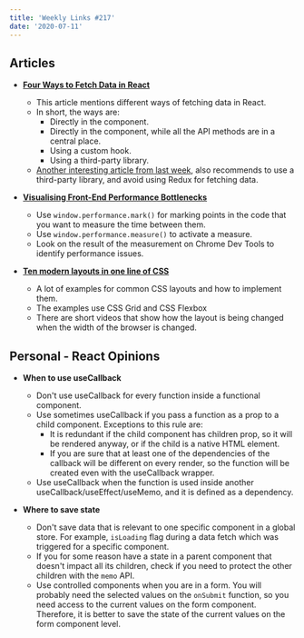 ```yaml
---
title: 'Weekly Links #217'
date: '2020-07-11'
---
```


## Articles

- **[Four Ways to Fetch Data in React](https://www.bitnative.com/2020/07/06/four-ways-to-fetch-data-in-react/)**

  - This article mentions different ways of fetching data in React.
  - In short, the ways are:
    - Directly in the component.
    - Directly in the component, while all the API methods are in a central place.
    - Using a custom hook.
    - Using a third-party library.
  - [Another interesting article from last week](https://dev.to/g_abud/why-i-quit-redux-1knl), also recommends to use a third-party library, and avoid using Redux for fetching data.

- **[Visualising Front-End Performance Bottlenecks](https://dev.to/dazn/visualising-front-end-performance-bottlenecks-4da6)**

  - Use `window.performance.mark()` for marking points in the code that you want to measure the time between them.
  - Use `window.performance.measure()` to activate a measure.
  - Look on the result of the measurement on Chrome Dev Tools to identify performance issues.

- **[Ten modern layouts in one line of CSS](https://web.dev/one-line-layouts/)**
  - A lot of examples for common CSS layouts and how to implement them.
  - The examples use CSS Grid and CSS Flexbox
  - There are short videos that show how the layout is being changed when the width of the browser is changed.

## Personal - React Opinions

- **When to use useCallback**

  - Don't use useCallback for every function inside a functional component.
  - Use sometimes useCallback if you pass a function as a prop to a child component. Exceptions to this rule are:
    - It is redundant if the child component has children prop, so it will be rendered anyway, or if the child is a native HTML element.
    - If you are sure that at least one of the dependencies of the callback will be different on every render, so the function will be created even with the useCallback wrapper.
  - Use useCallback when the function is used inside another useCallback/useEffect/useMemo, and it is defined as a dependency.

- **Where to save state**
  - Don't save data that is relevant to one specific component in a global store. For example, `isLoading` flag during a data fetch which was triggered for a specific component.
  - If you for some reason have a state in a parent component that doesn't impact all its children, check if you need to protect the other children with the `memo` API.
  - Use controlled components when you are in a form. You will probably need the selected values on the `onSubmit` function, so you need access to the current values on the form component. Therefore, it is better to save the state of the current values on the form component level.

